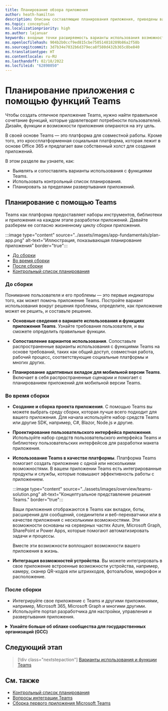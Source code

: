 ```yaml
---
title: Планирование обзора приложения
author: heath-hamilton
description: Описаны составляющие планирования приложения, приведены варианты использования, возможности приложения и другие функции Teams.
ms.topic: conceptual
ms.localizationpriority: high
ms.author: lajanuar
keywords: входные точки расширяемость варианты использования возможность устройства
ms.openlocfilehash: 904b2b0ccf9ed815cbe750514818289b86a2f58b
ms.sourcegitcommit: 3d7b34e7032b6d379eca8f580d432b365c8be840
ms.translationtype: HT
ms.contentlocale: ru-RU
ms.lasthandoff: 02/18/2022
ms.locfileid: "62898050"
---
```

# <a name="plan-your-app-with-teams-features"></a>Планирование приложения с помощью функций Teams

Чтобы создать отличное приложение Teams, нужно найти правильное сочетание функций, которые удовлетворят потребности пользователей. Дизайн, функции и возможности приложения опираются на эту цель.

В своей основе Teams — это платформа для совместной работы. Кроме того, это кроссплатформенная социальная платформа, которая лежит в основе Office 365 и предлагает вам собственный холст для создания приложений.

В этом разделе вы узнаете, как:

 - Выявлять и сопоставлять варианты использования с функциями Teams.
 - Использовать контрольный список планирования.
 - Планировать за пределами развертывания приложений.

## <a name="plan-with-teams"></a>Планирование с помощью Teams

Teams как платформа предоставляет наборы инструментов, библиотеки и приложения на каждом этапе разработки приложений. Давайте разберем ее согласно жизненному циклу сборки приложения.

:::image type="content" source="../assets/images/app-fundamentals/plan-app.png" alt-text="Иллюстрация, показывающая планирование приложения" border="true":::

- [До сборки](#before-you-build)
- [Во время сборки](#during-build)
- [После сборки](#post-build)
- [Контрольный список планирования](../concepts/design/planning-checklist.md)

### <a name="before-you-build"></a>До сборки

Понимание пользователя и его проблемы — это первые индикаторы того, как может помочь приложение Teams. Постройте вариант использования вокруг решения проблемы, определите, как приложение может ее решить, и составьте решение.

- **Основные сведения о варианте использования и функциях приложения Teams**. Узнайте требования пользователя, и вы сможете определить правильные функции.

- **Сопоставление вариантов использования**. Сопоставьте распространенные варианты использования с функциями Teams на основе требований, таких как общий доступ, совместная работа, рабочий процесс, соответствующие социальные платформы и многих других.

- **Планирование адаптивных вкладок для мобильной версии Teams**. Включает в себя распространенные сценарии и помогает с планированием приложений для мобильной версии Teams.

### <a name="during-build"></a>Во время сборки

- **Создание и сборка проекта приложения**. С помощью Teams вы можете выбрать среду сборки, которая лучше всего подходит для вашего приложения. Для начала используйте набор средств Teams или другие SDK, например, C#, Blazor, Node.js и другие.

- **Проектирование пользовательского интерфейса приложения**. Используйте набор средств пользовательского интерфейса Teams и библиотеку пользовательских интерфейсов для разработки макета приложения.

- **Использование Teams в качестве платформы**. Платформа Teams помогает создать приложение с одной или несколькими возможностями. В вашем приложении Teams есть интегрированные продукты и службы, которые повышают эффективность работы с приложением.

    :::image type="content" source="../assets/images/overview/teams-solution.png" alt-text="Концептуальное представление решения Teams." border="true":::

    Ваши приложения отображаются в Teams как вкладки, боты, расширения для сообщений, соединители и веб-перехватчики или в качестве приложения с несколькими возможностями. Эти возможности основаны на серверных частях Azure, Microsoft Graph, SharePoint и Power Apps, которые помогают автоматизировать задачи и процессы.

    Вместе эти возможности воплощают возможности вашего приложения в жизнь.

- **Интеграция возможностей устройства**. Вы можете интегрировать в свое приложение встроенные возможности устройства, например, камеру, сканер QR-кодов или штрихкодов, фотоальбом, микрофон и расположение.

### <a name="post-build"></a>После сборки

- Интегрируйте свое приложение с Teams и другими приложениями, например, Microsoft 365, Microsoft Graph и многими другими.
- Используйте портал разработчика для настройки, управления и развертывания приложения.

<details>
<summary><b>Узнайте больше об облаке сообщества для государственных организаций (GCC)</b></summary>

Облако сообщества для государственных организаций — это копия коммерческой среды, ориентированная на правительство. Министерства обороны (DOD) и федеральные подрядчики должны соответствовать строгим требованиям кибербезопасности и соответствия требованиям. Для этой цели было создано облако GCC-High, которое удовлетворяет потребности DOD и федеральных подрядчиков. GCC-High — это копия облака DOD, но она существует в собственной независимой среде. Облако DOD предназначено только для Министерства обороны.

В следующей таблице представлены функции и доступность Teams для GCC, GCC-High и DOD.

| Возможности   | GCC | GCC High | DOD |
|-------------|---------|---|---|
| Приложения, которые принадлежат Teams, как в приложениях внутренней разработки | ✔️ Приложение включено, если оно имеет GCC. | ✔️ Приложение включено, если оно имеет GCC-High. | ✔️ Приложение включено, если оно имеет DOD. |
| Приложения Майкрософт | ✔️ Приложения Майкрософт, совместимые с GCC | ✔️ Приложения Майкрософт, совместимые с GCC-High | ✔️ Приложения Майкрософт, совместимые с DOD |
| Сторонние приложения | ✔️ Сторонние приложения доступны. Отключено по умолчанию, и администратор клиента включает этот параметр на свое усмотрение. | ❌ | ❌ |
| боты; | ✔️ | ❌ | ❌ |
| Настраиваемые приложения или приложения вкладки LOB. |  ✔️ | ✔️ | ✔️ |
| Загрузка неопубликованных приложений | ✔️ | ❌ | ❌ |
| Пользовательские или LOB-боты | ✔️ | ❌ | ❌ |
| Пользовательское расширение для сообщений | ❌ | ❌ | ❌ |
| Настраиваемые соединители | ❌ | ❌ | ❌ |

Следующий список помогает определить доступность GCC, GCC-High и DOD для компонентов:

- В случае со сторонними приложениями см. статьи [Веб-приложения](../samples/integrating-web-apps.md) и [Расширяемость приложения для собраний](../apps-in-teams-meetings/meeting-app-extensibility.md).
- Для получения сведений о ботах см. статьи [Создание первого чат-бота для Teams](../get-started/first-app-bot.md), [Проектирование бота Teams](../bots/design/bots.md), [Добавление ботов в приложения Microsoft Teams](../resources/bot-v3/bots-overview.md) и [Боты в Teams](../bots/what-are-bots.md).
- Сведения о загрузке неопубликованного приложения см. в статьях [Активация возможностей настройки приложения Teams](../concepts/design/enable-app-customization.md), [Распространение приложения Microsoft Teams](../concepts/deploy-and-publish/apps-publish-overview.md) и [Загрузка приложения в Teams](../concepts/deploy-and-publish/apps-upload.md).
- Сведения о пользовательских соединителях см. в статье [Создание соединителей Office 365 для Teams](../webhooks-and-connectors/how-to/connectors-creating.md).

</details>

## <a name="next-step"></a>Следующий этап

> [!div class="nextstepaction"]
> [Варианты использования и функции Teams](design/understand-use-cases.md)

## <a name="see-also"></a>См. также

- [Контрольный список планирования](../concepts/design/planning-checklist.md)
- [Вопросы интеграции Teams](../samples/integrating-web-apps.md)
- [Сборка первого приложения Microsoft Teams](../build-your-first-app/build-first-app-overview.md)
